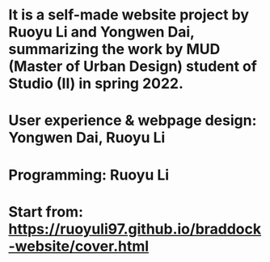 # It is a self-made website project by Ruoyu Li and Yongwen Dai, summarizing the work by MUD (Master of Urban Design) student of Studio (II) in spring 2022.
# User experience & webpage design: Yongwen Dai, Ruoyu Li
# Programming: Ruoyu Li
# Start from: https://ruoyuli97.github.io/braddock-website/cover.html
